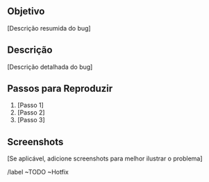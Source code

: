 ## Objetivo

[Descrição resumida do bug]

## Descrição

[Descrição detalhada do bug]

## Passos para Reproduzir

1. [Passo 1]
2. [Passo 2]
3. [Passo 3]

## Screenshots

[Se aplicável, adicione screenshots para melhor ilustrar o problema]

/label ~TODO ~Hotfix

